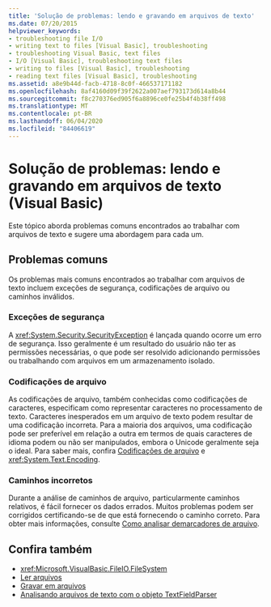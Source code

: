 ```yaml
---
title: 'Solução de problemas: lendo e gravando em arquivos de texto'
ms.date: 07/20/2015
helpviewer_keywords:
- troubleshooting file I/O
- writing text to files [Visual Basic], troubleshooting
- troubleshooting Visual Basic, text files
- I/O [Visual Basic], troubleshooting text files
- writing to files [Visual Basic], troubleshooting
- reading text files [Visual Basic], troubleshooting
ms.assetid: a8e9b44d-facb-4718-8c0f-466537171182
ms.openlocfilehash: 8af4160d09f39f2622a007aef793173d614a8b44
ms.sourcegitcommit: f8c270376ed905f6a8896ce0fe25b4f4b38ff498
ms.translationtype: MT
ms.contentlocale: pt-BR
ms.lasthandoff: 06/04/2020
ms.locfileid: "84406619"
---
```

# <a name="troubleshooting-reading-from-and-writing-to-text-files-visual-basic"></a>Solução de problemas: lendo e gravando em arquivos de texto (Visual Basic)

Este tópico aborda problemas comuns encontrados ao trabalhar com arquivos de texto e sugere uma abordagem para cada um.  
  
## <a name="common-problems"></a>Problemas comuns  

 Os problemas mais comuns encontrados ao trabalhar com arquivos de texto incluem exceções de segurança, codificações de arquivo ou caminhos inválidos.  
  
### <a name="security-exceptions"></a>Exceções de segurança  

 A <xref:System.Security.SecurityException> é lançada quando ocorre um erro de segurança. Isso geralmente é um resultado do usuário não ter as permissões necessárias, o que pode ser resolvido adicionando permissões ou trabalhando com arquivos em um armazenamento isolado.  
  
### <a name="file-encodings"></a>Codificações de arquivo  

 As codificações de arquivo, também conhecidas como codificações de caracteres, especificam como representar caracteres no processamento de texto. Caracteres inesperados em um arquivo de texto podem resultar de uma codificação incorreta. Para a maioria dos arquivos, uma codificação pode ser preferível em relação a outra em termos de quais caracteres de idioma podem ou não ser manipulados, embora o Unicode geralmente seja o ideal. Para saber mais, confira [Codificações de arquivo](file-encodings.md) e <xref:System.Text.Encoding>.  
  
### <a name="incorrect-paths"></a>Caminhos incorretos  

 Durante a análise de caminhos de arquivo, particularmente caminhos relativos, é fácil fornecer os dados errados. Muitos problemas podem ser corrigidos certificando-se de que está fornecendo o caminho correto. Para obter mais informações, consulte [Como analisar demarcadores de arquivo](how-to-parse-file-paths.md).  
  
## <a name="see-also"></a>Confira também

- <xref:Microsoft.VisualBasic.FileIO.FileSystem>
- [Ler arquivos](reading-from-files.md)
- [Gravar em arquivos](writing-to-files.md)
- [Analisando arquivos de texto com o objeto TextFieldParser](parsing-text-files-with-the-textfieldparser-object.md)

